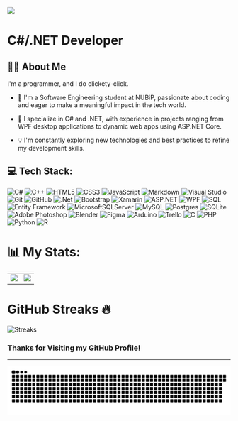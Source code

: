 [![](https://visitcount.itsvg.in/api?id=RomaPLETiuk&icon=5&color=3)](https://visitcount.itsvg.in) 

# C#/.NET Developer

## 👨‍💻 About Me
I'm a programmer, and I do clickety-click.

- 👋 I'm a Software Engineering student at NUBiP, passionate about coding and eager to make a meaningful impact in the tech world.

- 🚀 I specialize in C# and .NET, with experience in projects ranging from WPF desktop applications to dynamic web apps using ASP.NET Core.

- 💡 I'm constantly exploring new technologies and best practices to refine my development skills.

## 💻 Tech Stack:

<!--<div>
  <img src="https://github.com/devicons/devicon/blob/master/icons/csharp/csharp-original.svg" title="C#" **alt="C#" width="40" height="40"/>&nbsp;
  <img src="https://upload.wikimedia.org/wikipedia/commons/thumb/7/7d/Microsoft_.NET_logo.svg/684px-Microsoft_.NET_logo.svg.png"  title=".NET" alt=".NET" width="40" height="40"/>&nbsp;
  <img src="https://github.com/devicons/devicon/blob/master/icons/visualstudio/visualstudio-plain.svg"  title="VS" alt="VS" width="40" height="40"/>&nbsp;
  <img src="https://github.com/devicons/devicon/blob/master/icons/css3/css3-plain-wordmark.svg"  title="CSS3" alt="CSS" width="40" height="40"/>&nbsp;
  <img src="https://github.com/devicons/devicon/blob/master/icons/html5/html5-original.svg" title="HTML5" alt="HTML" width="40" height="40"/>&nbsp;
  <img src="https://github.com/devicons/devicon/blob/master/icons/javascript/javascript-original.svg" title="JavaScript" alt="JavaScript"width="40"height="40"/>&nbsp;
  <img src="https://github.com/devicons/devicon/blob/master/icons/git/git-original.svg" title="Git" **alt="Git" width="40" height="40"/>&nbsp;
  <img src="https://seeklogo.com/images/A/arduino-ide-logo-8C562047FD-seeklogo.com.png" title="arduino" alt="arduino" width="40" height="40"/>&nbsp;
  <img src="https://upload.wikimedia.org/wikipedia/uk/thumb/a/a5/Blender.svg/2048px-Blender.svg.png" title="blender" **alt="blender" width="40" height="40"/>&nbsp;
  <img src="https://github.com/devicons/devicon/blob/master/icons/bootstrap/bootstrap-original-wordmark.svg" title="bootstrap" alt="bootstrap"width="40"height="40"/>&nbsp;
  <img src="https://seeklogo.com/images/C/c-language-logo-CE0F92E683-seeklogo.com.png" title="C" **alt="C" width="40" height="40"/>&nbsp;
   <img src="https://upload.wikimedia.org/wikipedia/commons/3/32/C%2B%2B_logo.png" title="C++" **alt="C++" width="40" height="40"/>&nbsp;
  <img src="https://github.com/devicons/devicon/blob/master/icons/figma/figma-original.svg" title="figma" alt="figma" width="40" height="40"/>&nbsp;
  <img src="https://cdn.icon-icons.com/icons2/2429/PNG/512/github_logo_icon_147285.png" title="github" **alt="github" width="40" height="40"/>&nbsp;   
  <img src="https://github.com/devicons/devicon/blob/master/icons/kaggle/kaggle-original-wordmark.svg" title="kaggle" **alt="kaggle" width="40" height="40"/>&nbsp;
  <img src="https://github.com/devicons/devicon/blob/master/icons/mysql/mysql-original.svg" title="mysql" **alt="mysql" width="40" height="40"/>&nbsp;
  <img src="https://github.com/devicons/devicon/blob/master/icons/photoshop/photoshop-line.svg" title="photoshop" **alt="photoshop" width="40" height="40"/>&nbsp;
  <img src="https://github.com/devicons/devicon/blob/master/icons/php/php-original.svg" title="PHP" **alt="PHP" width="40" height="40"/>&nbsp;
  <img src="https://github.com/devicons/devicon/blob/master/icons/postgresql/postgresql-original-wordmark.svg" title="postgresql" **alt="postgresql" width="40" height="40"/>&nbsp;
  <img src="https://github.com/devicons/devicon/blob/master/icons/python/python-original-wordmark.svg" title="python" **alt="python" width="40" height="40"/>&nbsp;
  <img src="https://github.com/devicons/devicon/blob/master/icons/r/r-original.svg" title="R" **alt="R" width="40" height="40"/>&nbsp;
  <img src="https://upload.wikimedia.org/wikipedia/commons/thumb/9/97/Sqlite-square-icon.svg/2048px-Sqlite-square-icon.svg.png" title="sqlite" **alt="sqlite" width="40" height="40"/>&nbsp;
  <img src="https://github.com/devicons/devicon/blob/master/icons/trello/trello-plain.svg" title="trello" **alt="trello" width="40" height="40"/>&nbsp;
  <img src="https://avtomatizator.com.ua/media/k2/items/cache/36fdb1a35cd2f54f95cf2119fb5bc7ed_XL.jpg" title="microsoftsqlserver" **alt="microsoftsqlserver" width="40" height="40"/>&nbsp;
  <img src="https://github.com/devicons/devicon/blob/master/icons/xamarin/xamarin-original.svg" title="xamarin" **alt="xamarin" width="40" height="40"/>&nbsp;
  
</div>-->

<!--![C#](https://img.shields.io/badge/c%23-%23239120.svg?style=flat-square&logo=c-sharp&logoColor=white)
![C++](https://img.shields.io/badge/c++-%2300599C.svg?style=flat-square&logo=c%2B%2B&logoColor=white)
![C](https://img.shields.io/badge/C-%23A8B9CC.svg?style=flat-square&logo=c&logoColor=white)
![HTML5](https://img.shields.io/badge/html5-%23E34F26.svg?style=flat-square&logo=html5&logoColor=white)
![CSS3](https://img.shields.io/badge/css3-%231572B6.svg?style=flat-square&logo=css3&logoColor=white)
![JavaScript](https://img.shields.io/badge/javascript-%23323330.svg?style=flat-square&logo=javascript&logoColor=%23F7DF1E)
![Markdown](https://img.shields.io/badge/Markdown-%23000000.svg?style=flat-square&logo=markdown&logoColor=white)
![Visual Studio](https://img.shields.io/badge/Visual%20Studio-%235C2D91.svg?style=flat-square&logo=visual-studio&logoColor=white)
![Git](https://img.shields.io/badge/Git-%23F05032.svg?style=flat-square&logo=git&logoColor=white)
![GitHub](https://img.shields.io/badge/GitHub-%23181717.svg?style=flat-square&logo=github&logoColor=white)
![.Net](https://img.shields.io/badge/.NET-5C2D91?style=flat-square&logo=.net&logoColor=white)
![Bootstrap](https://img.shields.io/badge/bootstrap-%23563D7C.svg?style=flat-square&logo=bootstrap&logoColor=white)
![Xamarin](https://img.shields.io/badge/Xamarin-3199DC?style=flat-square&logo=xamarin&logoColor=white)
![SQL](https://img.shields.io/badge/SQL-%23479A61.svg?style=flat-square&logo=sql&logoColor=white)
![Entity Framework](https://img.shields.io/badge/Entity%20Framework-%230072C6.svg?style=flat-square&logo=.net&logoColor=white)
![MicrosoftSQLServer](https://img.shields.io/badge/Microsoft%20SQL%20Server-CC2927?style=flat-square&logo=microsoft%20sql%20server&logoColor=white)
![MySQL](https://img.shields.io/badge/mysql-%2300f.svg?style=flat-square&logo=mysql&logoColor=white)
![Postgres](https://img.shields.io/badge/postgres-%23316192.svg?style=flat-square&logo=postgresql&logoColor=white)
![SQLite](https://img.shields.io/badge/sqlite-%2307405e.svg?style=flat-square&logo=sqlite&logoColor=white)
![Adobe Photoshop](https://img.shields.io/badge/adobephotoshop-%2331A8FF.svg?style=flat-square&logo=adobephotoshop&logoColor=white)
![Blender](https://img.shields.io/badge/blender-%23F5792A.svg?style=flat-square&logo=blender&logoColor=white)
![Figma](https://img.shields.io/badge/figma-%23F24E1E.svg?style=flat-square&logo=figma&logoColor=white)
![Arduino](https://img.shields.io/badge/-Arduino-00979D?style=flat-square&logo=Arduino&logoColor=white)
![Trello](https://img.shields.io/badge/Trello-%23026AA7.svg?style=flat-square&logo=Trello&logoColor=white)
![PHP](https://img.shields.io/badge/php-%23777BB4.svg?style=flat-square&logo=php&logoColor=white)
![Python](https://img.shields.io/badge/python-3670A0?style=flat-square&logo=python&logoColor=ffdd54)
![R](https://img.shields.io/badge/R-%237B68EE.svg?style=flat-square&logo=R&logoColor=white)-->

![C#](https://img.shields.io/badge/c%23-%23239120.svg?style=for-the-badge&logo=c-sharp&logoColor=white)
![C++](https://img.shields.io/badge/c++-%2300599C.svg?style=for-the-badge&logo=c%2B%2B&logoColor=white)
![HTML5](https://img.shields.io/badge/html5-%23E34F26.svg?style=for-the-badge&logo=html5&logoColor=white)
![CSS3](https://img.shields.io/badge/css3-%231572B6.svg?style=for-the-badge&logo=css3&logoColor=white)
![JavaScript](https://img.shields.io/badge/javascript-%23323330.svg?style=for-the-badge&logo=javascript&logoColor=%23F7DF1E)
![Markdown](https://img.shields.io/badge/Markdown-%23000000.svg?style=for-the-badge&logo=markdown&logoColor=white)
![Visual Studio](https://img.shields.io/badge/Visual%20Studio-%235C2D91.svg?style=for-the-badge&logo=visual-studio&logoColor=white)
![Git](https://img.shields.io/badge/Git-%23F05032.svg?style=for-the-badge&logo=git&logoColor=white)
![GitHub](https://img.shields.io/badge/GitHub-%23181717.svg?style=for-the-badge&logo=github&logoColor=white)
![.Net](https://img.shields.io/badge/.NET-5C2D91?style=for-the-badge&logo=.net&logoColor=white)
![Bootstrap](https://img.shields.io/badge/bootstrap-%23563D7C.svg?style=for-the-badge&logo=bootstrap&logoColor=white)
![Xamarin](https://img.shields.io/badge/Xamarin-3199DC?style=for-the-badge&logo=xamarin&logoColor=white)
![ASP.NET](https://img.shields.io/badge/ASP.NET-%23009AD6.svg?style=for-the-badge&logo=dot-net&logoColor=white)
![WPF](https://img.shields.io/badge/WPF-%230072C6.svg?style=for-the-badge&logo=wpf&logoColor=white)
![SQL](https://img.shields.io/badge/SQL-%23479A61.svg?style=for-the-badge&logo=sql&logoColor=white)
![Entity Framework](https://img.shields.io/badge/Entity%20Framework-%230072C6.svg?style=for-the-badge&logo=.net&logoColor=white)
![MicrosoftSQLServer](https://img.shields.io/badge/Microsoft%20SQL%20Server-CC2927?style=for-the-badge&logo=microsoft%20sql%20server&logoColor=white)
![MySQL](https://img.shields.io/badge/mysql-%2300f.svg?style=for-the-badge&logo=mysql&logoColor=white)
![Postgres](https://img.shields.io/badge/postgres-%23316192.svg?style=for-the-badge&logo=postgresql&logoColor=white)
![SQLite](https://img.shields.io/badge/sqlite-%2307405e.svg?style=for-the-badge&logo=sqlite&logoColor=white)
![Adobe Photoshop](https://img.shields.io/badge/adobephotoshop-%2331A8FF.svg?style=for-the-badge&logo=adobephotoshop&logoColor=white)
![Blender](https://img.shields.io/badge/blender-%23F5792A.svg?style=for-the-badge&logo=blender&logoColor=white)
![Figma](https://img.shields.io/badge/figma-%23F24E1E.svg?style=for-the-badge&logo=figma&logoColor=white)
![Arduino](https://img.shields.io/badge/-Arduino-00979D?style=for-the-badge&logo=Arduino&logoColor=white)
![Trello](https://img.shields.io/badge/Trello-%23026AA7.svg?style=for-the-badge&logo=Trello&logoColor=white)
![C](https://img.shields.io/badge/C-%23A8B9CC.svg?style=for-the-badge&logo=c&logoColor=white)
![PHP](https://img.shields.io/badge/php-%23777BB4.svg?style=for-the-badge&logo=php&logoColor=white)
![Python](https://img.shields.io/badge/python-3670A0?style=for-the-badge&logo=python&logoColor=ffdd54)
![R](https://img.shields.io/badge/R-%237B68EE.svg?style=for-the-badge&logo=R&logoColor=white)



# 📊 My Stats:
<table>
  <tr>
    <td><img src="https://github-readme-stats.vercel.app/api?username=RomaPLETiuk&theme=dark&hide_border=false&include_all_commits=false&count_private=false"></td>
    <td><img src="https://github-readme-stats.vercel.app/api/top-langs/?username=RomaPLETiuk&theme=dark&hide_border=false&include_all_commits=false&count_private=false&layout=compact"></td>
  </tr>
</table>

# GitHub Streaks 🔥
![Streaks](http://github-readme-streak-stats.herokuapp.com?user=RomaPLETiuk&theme=jolly&date_format=j%20M%5B%20Y%5D)

<!--
## Latest Tweet 🐦  
[![](https://gtce.itsvg.in/api?username=VishwaGauravIn&theme=jolly&response=false)](https://github.com/VishwaGauravIn/github-twitter-card-embed)
Twitter API pricing changes Killed this tool sadly
-->

### Thanks for Visiting my GitHub Profile!

---
<p align="center">
<img src="https://github.com/RomaPLETiuk/RomaPLETiuk/blob/output/github-contribution-grid-snake.svg">
</p>



